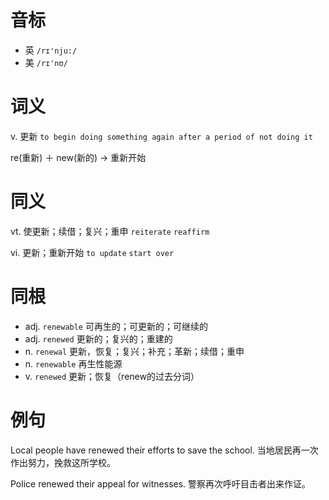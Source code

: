 # 音标

- 英 `/rɪ'nju:/`
- 美 `/rɪ'nʊ/`

# 词义

v. 更新
`to begin doing something again after a period of not doing it`



re(重新) ＋ new(新的) → 重新开始

# 同义

vt. 使更新；续借；复兴；重申
`reiterate` `reaffirm`

vi. 更新；重新开始
`to update` `start over`

# 同根

- adj. `renewable` 可再生的；可更新的；可继续的
- adj. `renewed` 更新的；复兴的；重建的
- n. `renewal` 更新，恢复；复兴；补充；革新；续借；重申
- n. `renewable` 再生性能源
- v. `renewed` 更新；恢复（renew的过去分词）

# 例句

Local people have renewed their efforts to save the school.
当地居民再一次作出努力，挽救这所学校。

Police renewed their appeal for witnesses.
警察再次呼吁目击者出来作证。


